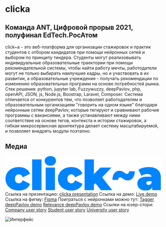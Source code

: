 # clicka
## Команда ANT, Цифровой прорыв 2021, полуфинал EdTech.РосАтом
click~a - это веб-платформа для организации стажировок и практик студентов с отбором кандидатов при помощи нейронных сетей и выбором по принципу тиндера. Cтуденты могут реализовывать индивидуальные образовательные траектории при помощи рекомендательной системы, чтобы найти работу мечты, работодатели могут не только выбирать наилучшие кадры, но и участвовать в их развитии, а образовательные учреждения - получать рекомендации по изменению образовательных программ на основе потребностей рынка.
Стек решения: python, jupyter lab, Fuzzywuzzy, deepPavlov, php, openAPI, JSON, js, Node.js, Boostrap, Laravel, Сomposer.
Система отличается от конкурентов тем, что позволяет работодателям и образовательным организациям "говорить на одном языке" благодаря нейронным сетям deepPavlov, которые тегируют и сравнивают рабочие программы с вакансиями, а также устанавливают между ними соответствие на основе тегов, контекста и истории стажировок, а гибкая микросервисная архитектура делает систему масштабируемой, и позволяет внедрять модули поэтапно.

## Медиа
![Логотип](/media/media/click_a.png)
Ссылка на презентацию: [clicka presentation](https://www.canva.com/design/DAEb7LS1iJE/0Ql3fC5ME1n2tAv5n003vw/view?utm_content=DAEb7LS1iJE&utm_campaign=designshare&utm_medium=link&utm_source=sharebutton)
Ссылка на демо: [Live demo](http://aztec.sanchozzz.beget.tech/)
Ссылка на фигму: [Figma](https://www.figma.com/file/MHfSPHxn729qsewzqqUbSo/Clicka)
Поиграться с нейронками можно тут: 
[Tagger deepPavlov demo](http://46.48.14.86:5005/)
[Relevance deepPavlov demo](http://46.48.14.86:6005/)
Ссылки на юзер-стори: 
[Company user story](https://www.youtube.com/watch?v=2OBl1KGzRDc)
[Student user story](https://www.youtube.com/watch?v=upPqSK973Q4)
[University user story](https://www.youtube.com/watch?v=MKlwWejHpmQ)

![Интерфейс](/media/media/interface.gif)

